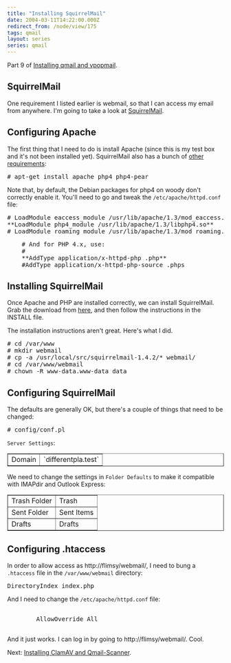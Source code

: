```yaml
---
title: "Installing SquirrelMail"
date: 2004-03-11T14:22:00.000Z
redirect_from: /node/view/175
tags: qmail
layout: series
series: qmail
---
```

Part 9 of [Installing qmail and vpopmail](/node/view/165).

## SquirrelMail

One requirement I listed earlier is webmail, so that I can access my email from anywhere. I'm going to take a look at [SquirrelMail](http://www.squirrelmail.org/).

## Configuring Apache

The first thing that I need to do is install Apache (since this is my test box and it's not been installed yet). SquirrelMail also has a bunch of [other requirements](http://www.squirrelmail.org/wiki/SquirrelMailRequirements):

<pre># apt-get install apache php4 php4-pear</pre>

Note that, by default, the Debian packages for php4 on woody don't correctly enable it. You'll need to go and tweak the `/etc/apache/httpd.conf` file:

<pre># LoadModule eaccess_module /usr/lib/apache/1.3/mod_eaccess.so
**LoadModule php4_module /usr/lib/apache/1.3/libphp4.so**
# LoadModule roaming_module /usr/lib/apache/1.3/mod_roaming.so</pre>

<pre>    # And for PHP 4.x, use:
    #
    **AddType application/x-httpd-php .php**
    #AddType application/x-httpd-php-source .phps</pre>

## Installing SquirrelMail

Once Apache and PHP are installed correctly, we can install SquirrelMail. Grab the download from [here](http://www.squirrelmail.org/download.php), and then follow the instructions in the INSTALL file.

The installation instructions aren't great. Here's what I did.

<pre># cd /var/www
# mkdir webmail
# cp -a /usr/local/src/squirrelmail-1.4.2/* webmail/
# cd /var/www/webmail
# chown -R www-data.www-data data</pre>

## Configuring SquirrelMail

The defaults are generally OK, but there's a couple of things that need to be changed:

<pre># config/conf.pl</pre>

`Server Settings`:

<table border="1">
<tbody>
<tr>
<td>Domain</td>

<td>`differentpla.test`</td>

</tr>

</tbody>

</table>

We need to change the settings in `Folder Defaults` to make it compatible with IMAPdir and Outlook Express:

<table border="1">
<tbody>
<tr>
<td>Trash Folder</td>

<td>Trash</td>

</tr>

<tr>
<td>Sent Folder</td>

<td>Sent Items</td>

</tr>

<tr>
<td>Drafts</td>

<td>Drafts</td>

</tr>

</tbody>

</table>

## Configuring .htaccess

In order to allow access as http://flimsy/webmail/, I need to bung a `.htaccess` file in the `/var/www/webmail` directory:

<pre>DirectoryIndex index.php</pre>

And I need to change the `/etc/apache/httpd.conf` file:
<pre><Directory /var/www/webmail/>
        AllowOverride All
</Directory>
</pre>

And it just works. I can log in by going to http://flimsy/webmail/. Cool.

Next: [Installing ClamAV and Qmail-Scanner](/node/view/178).
